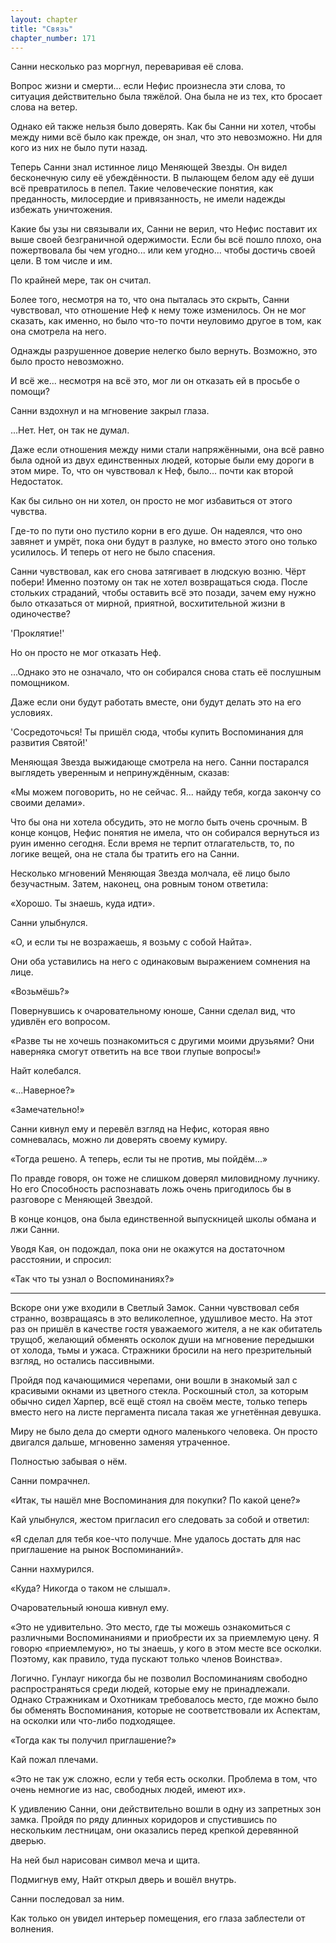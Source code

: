 ```yaml
---
layout: chapter
title: "Связь"
chapter_number: 171
---
```


Санни несколько раз моргнул, переваривая её слова.

Вопрос жизни и смерти... если Нефис произнесла эти слова, то ситуация действительно была тяжёлой. Она была не из тех, кто бросает слова на ветер.

Однако ей также нельзя было доверять. Как бы Санни ни хотел, чтобы между ними всё было как прежде, он знал, что это невозможно. Ни для кого из них не было пути назад.

Теперь Санни знал истинное лицо Меняющей Звезды. Он видел бесконечную силу её убеждённости. В пылающем белом аду её души всё превратилось в пепел. Такие человеческие понятия, как преданность, милосердие и привязанность, не имели надежды избежать уничтожения.

Какие бы узы ни связывали их, Санни не верил, что Нефис поставит их выше своей безграничной одержимости. Если бы всё пошло плохо, она пожертвовала бы чем угодно... или кем угодно... чтобы достичь своей цели. В том числе и им.

По крайней мере, так он считал.

Более того, несмотря на то, что она пыталась это скрыть, Санни чувствовал, что отношение Неф к нему тоже изменилось. Он не мог сказать, как именно, но было что-то почти неуловимо другое в том, как она смотрела на него.

Однажды разрушенное доверие нелегко было вернуть. Возможно, это было просто невозможно.

И всё же... несмотря на всё это, мог ли он отказать ей в просьбе о помощи?

Санни вздохнул и на мгновение закрыл глаза.

...Нет. Нет, он так не думал.

Даже если отношения между ними стали напряжёнными, она всё равно была одной из двух единственных людей, которые были ему дороги в этом мире. То, что он чувствовал к Неф, было... почти как второй Недостаток.

Как бы сильно он ни хотел, он просто не мог избавиться от этого чувства.

Где-то по пути оно пустило корни в его душе. Он надеялся, что оно завянет и умрёт, пока они будут в разлуке, но вместо этого оно только усилилось. И теперь от него не было спасения.

Санни чувствовал, как его снова затягивает в людскую возню. Чёрт побери! Именно поэтому он так не хотел возвращаться сюда. После стольких страданий, чтобы оставить всё это позади, зачем ему нужно было отказаться от мирной, приятной, восхитительной жизни в одиночестве?

'Проклятие!'

Но он просто не мог отказать Неф.

...Однако это не означало, что он собирался снова стать её послушным помощником.

Даже если они будут работать вместе, они будут делать это на его условиях.

'Сосредоточься! Ты пришёл сюда, чтобы купить Воспоминания для развития Святой!'

Меняющая Звезда выжидающе смотрела на него. Санни постарался выглядеть уверенным и непринуждённым, сказав:

«Мы можем поговорить, но не сейчас. Я... найду тебя, когда закончу со своими делами».

Что бы она ни хотела обсудить, это не могло быть очень срочным. В конце концов, Нефис понятия не имела, что он собирался вернуться из руин именно сегодня. Если время не терпит отлагательств, то, по логике вещей, она не стала бы тратить его на Санни.

Несколько мгновений Меняющая Звезда молчала, её лицо было безучастным. Затем, наконец, она ровным тоном ответила:

«Хорошо. Ты знаешь, куда идти».

Санни улыбнулся.

«О, и если ты не возражаешь, я возьму с собой Найта».

Они оба уставились на него с одинаковым выражением сомнения на лице.

«Возьмёшь?»

Повернувшись к очаровательному юноше, Санни сделал вид, что удивлён его вопросом.

«Разве ты не хочешь познакомиться с другими моими друзьями? Они наверняка смогут ответить на все твои глупые вопросы!»

Найт колебался.

«...Наверное?»

«Замечательно!»

Санни кивнул ему и перевёл взгляд на Нефис, которая явно сомневалась, можно ли доверять своему кумиру.

«Тогда решено. А теперь, если ты не против, мы пойдём...»

По правде говоря, он тоже не слишком доверял миловидному лучнику. Но его Способность распознавать ложь очень пригодилось бы в разговоре с Меняющей Звездой.

В конце концов, она была единственной выпускницей школы обмана и лжи Санни.

Уводя Кая, он подождал, пока они не окажутся на достаточном расстоянии, и спросил:

«Так что ты узнал о Воспоминаниях?»

***

Вскоре они уже входили в Светлый Замок. Санни чувствовал себя странно, возвращаясь в это великолепное, удушливое место. На этот раз он пришёл в качестве гостя уважаемого жителя, а не как обитатель трущоб, желающий обменять осколок души на мгновение передышки от холода, тьмы и ужаса. Стражники бросили на него презрительный взгляд, но остались пассивными.

Пройдя под качающимися черепами, они вошли в знакомый зал с красивыми окнами из цветного стекла. Роскошный стол, за которым обычно сидел Харпер, всё ещё стоял на своём месте, только теперь вместо него на листе пергамента писала такая же угнетённая девушка.

Миру не было дела до смерти одного маленького человека. Он просто двигался дальше, мгновенно заменяя утраченное.

Полностью забывая о нём.

Санни помрачнел.

«Итак, ты нашёл мне Воспоминания для покупки? По какой цене?»

Кай улыбнулся, жестом пригласил его следовать за собой и ответил:

«Я сделал для тебя кое-что получше. Мне удалось достать для нас приглашение на рынок Воспоминаний».

Санни нахмурился.

«Куда? Никогда о таком не слышал».

Очаровательный юноша кивнул ему.

«Это не удивительно. Это место, где ты можешь ознакомиться с различными Воспоминаниями и приобрести их за приемлемую цену. Я говорю «приемлемую», но ты знаешь, у кого в этом месте все осколки. Поэтому, как правило, туда пускают только членов Воинства».

Логично. Гунлауг никогда бы не позволил Воспоминаниям свободно распространяться среди людей, которые ему не принадлежали. Однако Стражникам и Охотникам требовалось место, где можно было бы обменять Воспоминания, которые не соответствовали их Аспектам, на осколки или что-либо подходящее.

«Тогда как ты получил приглашение?»

Кай пожал плечами.

«Это не так уж сложно, если у тебя есть осколки. Проблема в том, что очень немногие из нас, свободных людей, имеют их».

К удивлению Санни, они действительно вошли в одну из запретных зон замка. Пройдя по ряду длинных коридоров и спустившись по нескольким лестницам, они оказались перед крепкой деревянной дверью.

На ней был нарисован символ меча и щита.

Подмигнув ему, Найт открыл дверь и вошёл внутрь.

Санни последовал за ним.

Как только он увидел интерьер помещения, его глаза заблестели от волнения.
